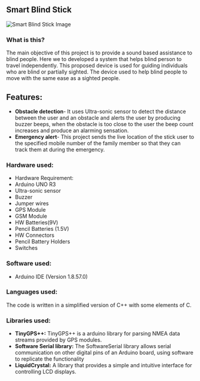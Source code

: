 ## Smart Blind Stick

![Smart Blind Stick Image](smartBlinkStick.jpg)

### What is this?

The main objective of this project is to provide a sound based
assistance to blind people. Here we to developed a system that
helps blind person to travel independently. This
proposed device is used for guiding individuals who are blind or partially
sighted. The device used to help blind people to move with the same ease
as a sighted people.

## Features:

- **Obstacle detection**- It uses Ultra-sonic sensor to detect the distance between the user and an obstacle and alerts the user by producing buzzer beeps, when the obstacle is too close to the user the beep count increases and produce an alarming sensation.
- **Emergency alert**- This project sends the live location of the stick user to the specified mobile number of the family member so that they can track them at during the emergency.

### Hardware used:

- Hardware Requirement:
- Arduino UNO R3
- Ultra-sonic sensor
- Buzzer
- Jumper wires
- GPS Module
- GSM Module
- HW Batteries(9V)
- Pencil Batteries (1.5V)
- HW Connectors
- Pencil Battery Holders
- Switches

### Software used:

- Arduino IDE (Version 1.8.57.0)

### Languages used:

The code is written in a simplified version of C++ with some elements of C.

### Libraries used:

- **TinyGPS++:** TinyGPS++ is a arduino library for parsing NMEA data streams provided by GPS modules.
- **Software Serial library:** The SoftwareSerial library allows serial communication on other digital pins of an Arduino board, using software to replicate the functionality
- **LiquidCrystal:** A library that provides a simple and intuitive interface for controlling LCD displays.
